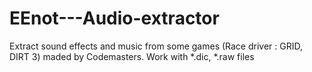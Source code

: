 # EEnot---Audio-extractor
Extract sound effects and music from some games (Race driver : GRID, DIRT 3) maded by Codemasters. Work with *.dic, *.raw files
